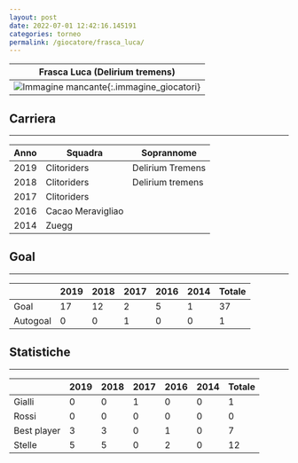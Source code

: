 ```yaml
---
layout: post
date: 2022-07-01 12:42:16.145191
categories: torneo
permalink: /giocatore/frasca_luca/
---
```

<link rel='stylesheets' href='./../assets/giocatori.css'>

| Frasca Luca (Delirium tremens) |
|:-----:|
| ![Immagine mancante]('./../../assets/giocatori/frasca_luca.png){:.immagine_giocatori} |


## Carriera
----

|Anno|Squadra|Soprannome|
|:---:|---|---|
|2019|Clitoriders|Delirium Tremens|
|2018|Clitoriders|Delirium tremens|
|2017|Clitoriders||
|2016|Cacao Meravigliao||
|2014|Zuegg||


## Goal
----

| |2019|2018|2017|2016|2014| Totale |
|---|---|---|---|---|---|---|
|Goal|17|12|2|5|1|37|
|Autogoal|0|0|1|0|0|1|


## Statistiche
----

| |2019|2018|2017|2016|2014| Totale |
|---|---|---|---|---|---|---|
|Gialli|0|0|1|0|0|1|
|Rossi|0|0|0|0|0|0|
|Best player|3|3|0|1|0|7|
|Stelle|5|5|0|2|0|12|